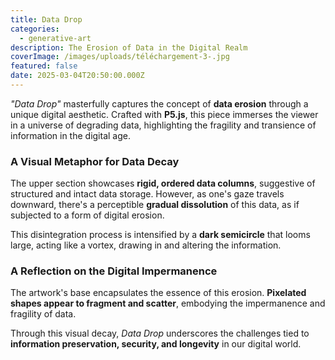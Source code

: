 ```yaml
---
title: Data Drop
categories:
  - generative-art
description: The Erosion of Data in the Digital Realm
coverImage: /images/uploads/téléchargement-3-.jpg
featured: false
date: 2025-03-04T20:50:00.000Z
---
```

*"Data Drop"* masterfully captures the concept of **data erosion** through a unique digital aesthetic. Crafted with **P5.js**, this piece immerses the viewer in a universe of degrading data, highlighting the fragility and transience of information in the digital age.  

### **A Visual Metaphor for Data Decay**  
The upper section showcases **rigid, ordered data columns**, suggestive of structured and intact data storage. However, as one's gaze travels downward, there's a perceptible **gradual dissolution** of this data, as if subjected to a form of digital erosion.  

This disintegration process is intensified by a **dark semicircle** that looms large, acting like a vortex, drawing in and altering the information.  

### **A Reflection on the Digital Impermanence**  
The artwork's base encapsulates the essence of this erosion. **Pixelated shapes appear to fragment and scatter**, embodying the impermanence and fragility of data.  

Through this visual decay, *Data Drop* underscores the challenges tied to **information preservation, security, and longevity** in our digital world.
